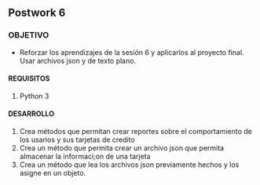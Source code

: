 ## Postwork 6

### OBJETIVO

- Reforzar los aprendizajes de la sesión 6 y  aplicarlos al proyecto final. Usar archivos json y de texto plano.
#### REQUISITOS

1. Python 3

#### DESARROLLO

1. Crea métodos que permitan crear reportes sobre el comportamiento de los usarios y sus tarjetas de credito
2. Crea un método que permita crear un archivo json que permita almacenar la informaci;on de una tarjeta
3. Crea un método que lea los archivos json previamente hechos y los asigne en un objeto.



